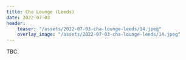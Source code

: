 ```yaml
---
title: Cha Lounge (Leeds)
date: 2022-07-03
header:
    teaser: "/assets/2022-07-03-cha-lounge-leeds/14.jpeg"
    overlay_image: "/assets/2022-07-03-cha-lounge-leeds/14.jpeg"
---
```


TBC.
